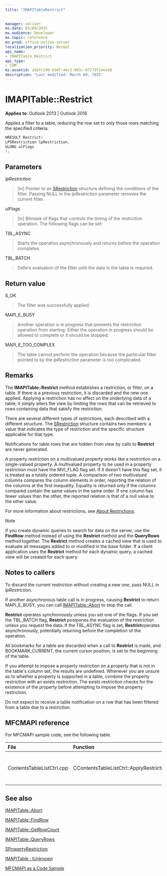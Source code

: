 ```yaml
---
title: "IMAPITableRestrict"
 
 
manager: soliver
ms.date: 03/09/2015
ms.audience: Developer
ms.topic: reference
ms.prod: office-online-server
localization_priority: Normal
api_name:
- IMAPITable.Restrict
api_type:
- COM
ms.assetid: a5bfc190-b58f-44c3-893c-8727df14ee58
description: "Last modified: March 09, 2015"
---
```


# IMAPITable::Restrict

  
  
**Applies to**: Outlook 2013 | Outlook 2016 
  
Applies a filter to a table, reducing the row set to only those rows matching the specified criteria.
  
```cpp
HRESULT Restrict(
LPSRestriction lpRestriction,
ULONG ulFlags
);
```

## Parameters

 _lpRestriction_
  
> [in] Pointer to an [SRestriction](srestriction.md) structure defining the conditions of the filter. Passing NULL in the  _lpRestriction_ parameter removes the current filter. 
    
 _ulFlags_
  
> [in] Bitmask of flags that controls the timing of the restriction operation. The following flags can be set:
    
TBL_ASYNC 
  
> Starts the operation asynchronously and returns before the operation completes.
    
TBL_BATCH 
  
> Defers evaluation of the filter until the data in the table is required.
    
## Return value

S_OK 
  
> The filter was successfully applied.
    
MAPI_E_BUSY 
  
> Another operation is in progress that prevents the restriction operation from starting. Either the operation in progress should be allowed to complete or it should be stopped.
    
MAPI_E_TOO_COMPLEX 
  
> The table cannot perform the operation because the particular filter pointed to by the  _lpRestriction_ parameter is too complicated. 
    
## Remarks

The **IMAPITable::Restrict** method establishes a restriction, or filter, on a table. If there is a previous restriction, it is discarded and the new one applied. Applying a restriction has no affect on the underlying data of a table; it simply alters the view by limiting the rows that can be retrieved to rows containing data that satisfy the restriction. 
  
There are several different types of restrictions, each described with a different structure. The [SRestriction](srestriction.md) structure contains two members: a value that indicates the type of restriction and the specific structure applicable for that type. 
  
Notifications for table rows that are hidden from view by calls to **Restrict** are never generated. 
  
A property restriction on a multivalued property works like a restriction on a single-valued property. A multivalued property to be used in a property restriction must have the MVI_FLAG flag set. If it doesn't have this flag set, it is treated as a totally ordered tuple. A comparison of two multivalued columns compares the column elements in order, reporting the relation of the columns at the first inequality. Equality is returned only if the columns compared contain the same values in the same order. If one column has fewer values than the other, the reported relation is that of a null value to the other value.
  
For more information about restrictions, see [About Restrictions](about-restrictions.md).
  
> [!NOTE]
> If you create dynamic queries to search for data on the server, use the **FindRow** method instead of using the **Restrict** method and the **QueryRows** method together. The **Restrict** method creates a cached view that is used to evaluate all messages added to or modified in the base folder. If a client application uses the **Restrict** method for each dynamic query, a cached view will be created for each query. 
  
## Notes to callers

To discard the current restriction without creating a new one, pass NULL in  _lpRestriction_.
  
If another asynchronous table call is in progress, causing **Restrict** to return MAPI_E_BUSY, you can call [IMAPITable::Abort](imapitable-abort.md) to stop the call. 
  
 **Restrict** operates synchronously unless you set one of the flags. If you set the TBL_BATCH flag, **Restrict** postpones the evaluation of the restriction unless you request the data. If the TBL_ASYNC flag is set, **Restrict**operates asynchronously, potentially returning before the completion of the operation.
  
All bookmarks for a table are discarded when a call to **Restrict** is made, and BOOKMARK_CURRENT, the current cursor position, is set to the beginning of the table. 
  
If you attempt to impose a property restriction on a property that is not in the table's column set, the results are undefined. Whenever you are unsure as to whether a property is supported in a table, combine the property restriction with an exists restriction. The exists restriction checks for the existence of the property before attempting to impose the property restriction. 
  
Do not expect to receive a table notification on a row that has been filtered from a table due to a restriction.
  
## MFCMAPI reference

For MFCMAPI sample code, see the following table.
  
|**File**|**Function**|**Comment**|
|:-----|:-----|:-----|
|ContentsTableListCtrl.cpp  <br/> |CContentsTableListCtrl::ApplyRestriction  <br/> |MFCMAPI uses the **IMAPITable::Restrict** method to set a restriction on a table.  <br/> |
   
## See also



[IMAPITable::Abort](imapitable-abort.md)
  
[IMAPITable::FindRow](imapitable-findrow.md)
  
[IMAPITable::GetRowCount](imapitable-getrowcount.md)
  
[IMAPITable::QueryRows](imapitable-queryrows.md)
  
[SPropertyRestriction](spropertyrestriction.md)
  
[IMAPITable : IUnknown](imapitableiunknown.md)


[MFCMAPI as a Code Sample](mfcmapi-as-a-code-sample.md)

